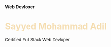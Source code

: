 # <!DOCTYPE html>
<html>
    <title>MERN</title>
    <head><b>Web Devloper</b></head>
    <body>
        <h1 style="color:wheat">Sayyed Mohammad Adil</h1>
        <p1 style="font-family: Arial, Helvetica, sans-serif">Certified Full Stack Web Devloper</p1>
    </body>
</html>
